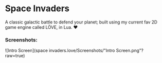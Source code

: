 # Space Invaders

A classic galactic battle to defend your planet; built using my current fav 2D game engine called LÖVE, in Lua. ♥️

### Screenshots:

![Intro Screen](space invaders.love/Screenshots/"Intro Screen.png"?raw=true)
